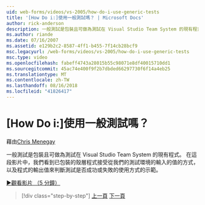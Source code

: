 ```yaml
---
uid: web-forms/videos/vs-2005/how-do-i-use-generic-tests
title: '[How Do i:]使用一般測試嗎？ | Microsoft Docs'
author: rick-anderson
description: 一般測試是包裝且可做為測試在 Visual Studio Team System 的現有程式。 在這段影片中，我們看到方式的示範...
ms.author: riande
ms.date: 07/16/2007
ms.assetid: e129b2c2-8587-4ff1-b455-7f14cb28bcf9
msc.legacyurl: /web-forms/videos/vs-2005/how-do-i-use-generic-tests
msc.type: video
ms.openlocfilehash: fabeff4743a28015b55c98071e8df40015710dd1
ms.sourcegitcommit: 45ac74e400f9f2b7dbded66297730f6f14a4eb25
ms.translationtype: MT
ms.contentlocale: zh-TW
ms.lasthandoff: 08/16/2018
ms.locfileid: "41826417"
---
```

<a name="how-do-i-use-generic-tests"></a>[How Do i:]使用一般測試嗎？
====================
藉由[Chris Menegay](https://twitter.com/CMenegay)

一般測試是包裝且可做為測試在 Visual Studio Team System 的現有程式。 在這段影片中，我們看到已包裝的殼層程式接受從我們的測試環境的輸入的值的方式，以及程式的輸出值來判斷測試是否成功或失敗的使用方式的示範。

[&#9654;觀看影片 （5 分鐘）](https://channel9.msdn.com/Blogs/ASP-NET-Site-Videos/how-do-i-use-generic-tests)

> [!div class="step-by-step"]
> [上一頁](how-do-i-enforce-coding-standards-with-code-analysis.md)
> [下一頁](how-do-i-publish-and-analyze-test-results.md)
